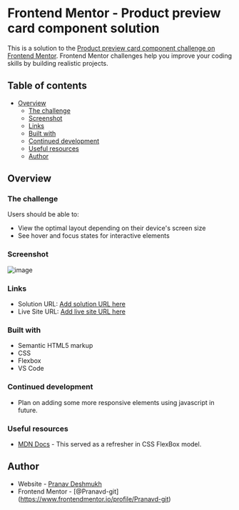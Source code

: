 # Frontend Mentor - Product preview card component solution

This is a solution to the [Product preview card component challenge on Frontend Mentor](https://www.frontendmentor.io/challenges/product-preview-card-component-GO7UmttRfa). Frontend Mentor challenges help you improve your coding skills by building realistic projects. 

## Table of contents

- [Overview](#overview)
  - [The challenge](#the-challenge)
  - [Screenshot](#screenshot)
  - [Links](#links)
  - [Built with](#built-with)
  - [Continued development](#continued-development)
  - [Useful resources](#useful-resources)
  - [Author](#author)

## Overview

### The challenge

Users should be able to:

- View the optimal layout depending on their device's screen size
- See hover and focus states for interactive elements

### Screenshot

![image](https://i.ibb.co/dD1r5Lt/Fire-Shot-Capture-003-Frontend-Mentor-Product-preview-card-component-127-0-0-1.png?)


### Links

- Solution URL: [Add solution URL here](https://www.frontendmentor.io/solutions/product-preview-card-component-mCvyMLJ9zm)
- Live Site URL: [Add live site URL here](https://pranavd-git.github.io/Product-Preview-Card-Component-Frontend-Mentors/)

### Built with

- Semantic HTML5 markup
- CSS
- Flexbox
- VS Code

### Continued development

- Plan on adding some more responsive elements using javascript in future.

### Useful resources

- [MDN Docs](https://developer.mozilla.org/en-US/docs/Web/CSS/CSS_Flexible_Box_Layout/Aligning_Items_in_a_Flex_Container) - This served as a refresher in CSS FlexBox model.

## Author

- Website - [Pranav Deshmukh](https://github.com/Pranavd-git)
- Frontend Mentor - [@Pranavd-git] (https://www.frontendmentor.io/profile/Pranavd-git)
